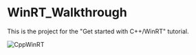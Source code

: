 # WinRT_Walkthrough

This is the project for the "Get started with C++/WinRT" tutorial.

![CppWinRT](https://user-images.githubusercontent.com/89552632/132603595-c9091c62-7ba0-439f-8f71-8680fe6af7d5.png)
